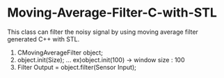 # Moving-Average-Filter-C-with-STL

This class can filter the noisy signal by using moving average filter generated C++ with STL.

1. CMovingAverageFilter object;
2. object.init(Size); ... ex)object.init(100) -> window size : 100
3. Filter Output = object.filter(Sensor Input);
